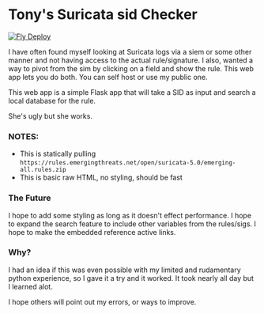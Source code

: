 # Tony's Suricata sid Checker
[![Fly Deploy](https://github.com/showipintbri/sid_checker/actions/workflows/main.yml/badge.svg)](https://github.com/showipintbri/sid_checker/actions/workflows/main.yml)

I have often found myself looking at Suricata logs via a siem or some other manner and not having access to the actual rule/signature. I also, wanted a way to pivot from the sim by clicking on a field and show the rule. This web app lets you do both. You can self host or use my public one.

This web app is a simple Flask app that will take a SID as input and search a local database for the rule.

She's ugly but she works.

### NOTES:
- This is statically pulling `https://rules.emergingthreats.net/open/suricata-5.0/emerging-all.rules.zip`
- This is basic raw HTML, no styling, should be fast

### The Future
I hope to add some styling as long as it doesn't effect performance.
I hope to expand the search feature to include other variables from the rules/sigs.
I hope to make the embedded reference active links.

### Why?
I had an idea if this was even possible with my limited and rudamentary python experience, so I gave it a try and it worked. It took nearly all day but I learned alot.

I hope others will point out my errors, or ways to improve.
